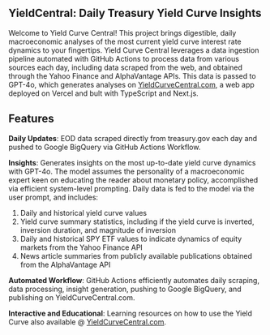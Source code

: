 ## YieldCentral: Daily Treasury Yield Curve Insights

Welcome to Yield Curve Central! This project brings digestible, daily macroeconomic analyses of the most current yield curve interest rate dynamics to your fingertips. Yield Curve Central leverages a data ingestion pipeline automated with GitHub Actions to process data from various sources each day, including data scraped from the web, and obtained through the Yahoo Finance and AlphaVantage APIs. This data is passed to GPT-4o, which generates analyses on [YieldCurveCentral.com](https://www.yieldcurvecentral.com/), a web app deployed on Vercel and bult with TypeScript and Next.js.

## Features
**Daily Updates**: EOD data scraped directly from treasury.gov each day and pushed to Google BigQuery via GitHub Actions Workflow.

**Insights**: Generates insights on the most up-to-date yield curve dynamics with GPT-4o. The model assumes the personality of a macroeconomic expert keen on educating the reader about monetary policy, accomplished via efficient system-level prompting. Daily data is fed to the model via the user prompt, and includes: 
1. Daily and historical yield curve values
2. Yield curve summary statistics, including if the yield curve is inverted, inversion duration, and magnitude of inversion 
3. Daily and historical SPY ETF values to indicate dynamics of equity markets from the Yahoo Finance API 
4. News article summaries from publicly available publications obtained from the AlphaVantage API 

**Automated Workflow**: GitHub Actions efficiently automates daily scraping, data processing, insight generation, pushing to Google BigQuery, and publishing on YieldCurveCentral.com.

**Interactive and Educational**: Learning resources on how to use the Yield Curve also available @ [YieldCurveCentral.com](https://www.yieldcurvecentral.com/).

